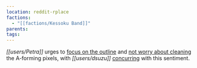 ```yaml
---
location: reddit-rplace
factions:
  - "[[factions/Kessoku Band]]"
parents: 
tags: 
---
```

*[[users/Petra]]* urges to [focus on the outline](https://discord.com/channels/1093664259273130084/1131230952119615600/1131576616821207071) and [not worry about cleaning](https://discord.com/channels/1093664259273130084/1131230952119615600/1131576602388615218) the A-forming pixels, with *[[users/dsuzu]]* [concurring](https://discord.com/channels/1093664259273130084/1131230952119615600/1131576631723561120) with this sentiment.
